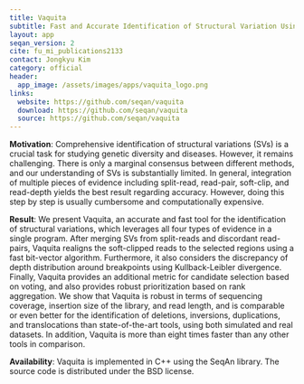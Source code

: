 ```yaml
---
title: Vaquita
subtitle: Fast and Accurate Identification of Structural Variation Using Combined Evidence
layout: app
seqan_version: 2
cite: fu_mi_publications2133
contact: Jongkyu Kim
category: official
header:
  app_image: /assets/images/apps/vaquita_logo.png
links:
  website: https://github.com/seqan/vaquita
  download: https://github.com/seqan/vaquita
  source: https://github.com/seqan/vaquita
---
```


**Motivation**: Comprehensive identification of structural variations (SVs) is a crucial task for studying genetic
diversity and diseases. However, it remains challenging. There is only a marginal consensus between different methods,
and our understanding of SVs is substantially limited. In general, integration of multiple pieces of evidence including
split-read, read-pair, soft-clip, and read-depth yields the best result regarding accuracy. However, doing this step by
step is usually cumbersome and computationally expensive.

**Result**: We present Vaquita, an accurate and fast tool for the identification of structural variations, which
leverages all four types of evidence in a single program. After merging SVs from split-reads and discordant read-pairs,
Vaquita realigns the soft-clipped reads to the selected regions using a fast bit-vector algorithm. Furthermore, it
also considers the discrepancy of depth distribution around breakpoints using Kullback-Leibler divergence. Finally,
Vaquita provides an additional metric for candidate selection based on voting, and also provides robust prioritization
based on rank aggregation. We show that Vaquita is robust in terms of sequencing coverage, insertion size of the
library, and read length, and is comparable or even better for the identification of deletions, inversions,
duplications, and translocations than state-of-the-art tools, using both simulated and real datasets. In addition,
Vaquita is more than eight times faster than any other tools in comparison.

**Availability**: Vaquita is implemented in C++ using the SeqAn library. The source code is distributed under the BSD
license.
